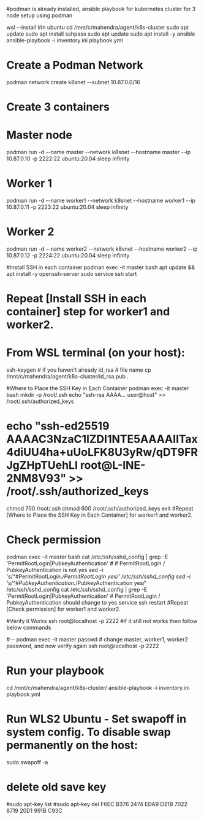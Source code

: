 #podman is already installed, ansible playbook for kubernetes cluster for 3 node setup using podman

wsl --install
#In ubuntu
cd /mnt/c/mahendra/agent/k8s-cluster
sudo apt update
sudo apt install sshpass
sudo apt update
sudo apt install -y ansible
ansible-playbook -i inventory.ini playbook.yml
# Create a Podman Network
podman network create k8snet --subnet 10.87.0.0/16
# Create 3 containers
# Master node
podman run -d --name master --network k8snet --hostname master --ip 10.87.0.10 -p 2222:22 ubuntu:20.04 sleep infinity

# Worker 1
podman run -d --name worker1 --network k8snet --hostname worker1 --ip 10.87.0.11 -p 2223:22 ubuntu:20.04 sleep infinity

# Worker 2
podman run -d --name worker2 --network k8snet --hostname worker2 --ip 10.87.0.12 -p 2224:22 ubuntu:20.04 sleep infinity

#Install SSH in each container
podman exec -it master bash
apt update && apt install -y openssh-server sudo
service ssh start

# Repeat [Install SSH in each container] step for worker1 and worker2.

# From WSL terminal (on your host):
ssh-keygen  # if you haven't already
id_rsa # file name
cp /mnt/c/mahendra/agent/k8s-cluster/id_rsa.pub .

#Where to Place the SSH Key in Each Container
podman exec -it master bash
mkdir -p /root/.ssh
echo "ssh-rsa AAAA... user@host" >> /root/.ssh/authorized_keys
# echo "ssh-ed25519 AAAAC3NzaC1lZDI1NTE5AAAAIITax4diUU4ha+uUoLFK8U3yRw/qDT9FRJgZHpTUehLI root@L-INE-2NM8V93" >> /root/.ssh/authorized_keys
chmod 700 /root/.ssh
chmod 600 /root/.ssh/authorized_keys
exit
#Repeat [Where to Place the SSH Key in Each Container] for worker1 and worker2.

# Check permission
podman exec -it master bash
cat /etc/ssh/sshd_config | grep -E 'PermitRootLogin|PubkeyAuthentication' # if PermitRootLogin / PubkeyAuthentication is not yes
sed -i 's/^#PermitRootLogin.*/PermitRootLogin yes/' /etc/ssh/sshd_config
sed -i 's/^#PubkeyAuthentication.*/PubkeyAuthentication yes/' /etc/ssh/sshd_config
cat /etc/ssh/sshd_config | grep -E 'PermitRootLogin|PubkeyAuthentication' # PermitRootLogin / PubkeyAuthentication should change to yes
service ssh restart
#Repeat [Check permission] for worker1 and worker2.

#Verify it Works
ssh root@localhost -p 2222 #if it still not works then follow below commands

#-- podman exec -it master passwd # change master, worker1, worker2 password, and now verify again
ssh root@localhost -p 2222

# Run your playbook
cd /mnt/c/mahendra/agent/k8s-cluster/
ansible-playbook -i inventory.ini playbook.yml

# Run WLS2 Ubuntu - Set swapoff in system config. To disable swap permanently on the host:
sudo swapoff -a

# delete old save key
#sudo apt-key list
#sudo apt-key del F6EC B376 2474 EDA9 D21B  7022 8719 20D1 991B C93C
